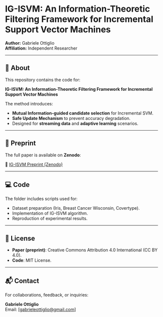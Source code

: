 # IG-ISVM: An Information-Theoretic Filtering Framework for Incremental Support Vector Machines

**Author:** Gabriele Ottiglio  
**Affiliation:** Independent Researcher

---

## 📝 About

This repository contains the code for:

**IG-ISVM: An Information-Theoretic Filtering Framework for Incremental Support Vector Machines**

The method introduces:
- **Mutual Information-guided candidate selection** for Incremental SVM.
- **Safe Update Mechanism** to prevent accuracy degradation.
- Designed for **streaming data** and **adaptive learning** scenarios.

---

## 📄 Preprint

The full paper is available on **Zenodo**:

🔗 [IG-ISVM Preprint (Zenodo)](https://doi.org/10.5281/zenodo.15352933) 

---

## 💻 Code 

The folder includes scripts used for:
- Dataset preparation (Iris, Breast Cancer Wisconsin, Covertype).
- Implementation of IG-ISVM algorithm.
- Reproduction of experimental results.

---

## 📜 License

- **Paper (preprint)**: Creative Commons Attribution 4.0 International (CC BY 4.0).
- **Code**: MIT License.

---

## 📬 Contact

For collaborations, feedback, or inquiries:

**Gabriele Ottiglio**  
Email: [gabrieleottiglio@gmail.com]  

